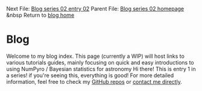 Next File: [Blog series 02 entry 02](..\..\02_02_entrytwo\item2.html)
  Parent File: [Blog series 02 homepage](..\..\02home.html)	 &nbsp 	 Return to [blog home](..\..\..\bloghome.html)
  # Blog

  

  Welcome to my blog index. This page (currently a WIP) will host links to various tutorials guides, mainly focusing on quick and easy introductions to using NumPyro / Bayesian statistics for astronomy
  Hi there! This is entry 1 in a series! if you're seeing this, everything is good!
  For more detailed information, feel free to check my [GitHub repos](https://github.com/HughMcDougall/) or [contact me directly](hughmcdougallemail@gmail.com).
  